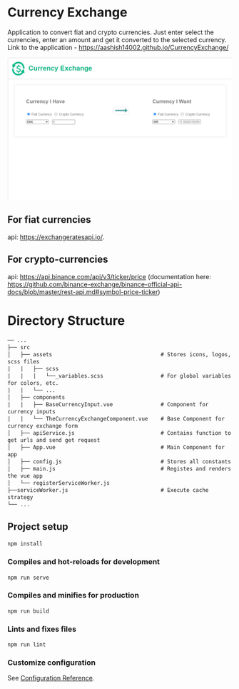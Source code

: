 # Currency Exchange

Application to convert fiat and crypto currencies. Just enter select the currencies, enter an amount and get it converted to the selected currency.
Link to the application - https://aashish14002.github.io/CurrencyExchange/

![alt text](https://github.com/aashish14002/CurrencyExchange/blob/main/public/currency-exchange-screenshot.PNG?raw=true)

## For fiat currencies
api: https://exchangeratesapi.io/.

## For crypto-currencies
api: https://api.binance.com/api/v3/ticker/price (documentation here: https://github.com/binance-exchange/binance-official-api-docs/blob/master/rest-api.md#symbol-price-ticker)

# Directory Structure
```
── ...
├── src                   
│   ├── assets                                  # Stores icons, logos, scss files
|   |   ├── scss
|   |   |   └──_variables.scss                  # For global variables for colors, etc.
|   |   └── ...            
│   ├── components 
|   |   ├── BaseCurrencyInput.vue               # Component for currency inputs
|   |   └── TheCurrencyExchangeComponent.vue    # Base Component for currency exchange form
│   ├── apiService.js                           # Contains function to get urls and send get request
│   ├── App.vue                                 # Main Component for app
│   ├── config.js                               # Stores all constants
│   ├── main.js                                 # Registes and renders the vue app
│   └── registerServiceWorker.js                
├──serviceWorker.js                             # Execute cache strategy 
└── ...
```

## Project setup
```
npm install
```

### Compiles and hot-reloads for development
```
npm run serve
```

### Compiles and minifies for production
```
npm run build
```

### Lints and fixes files
```
npm run lint
```

### Customize configuration
See [Configuration Reference](https://cli.vuejs.org/config/).


